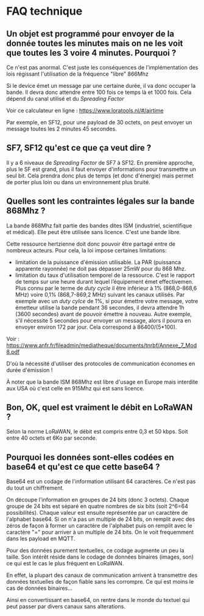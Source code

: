 # FAQ technique

## Un objet est programmé pour envoyer de la donnée toutes les minutes mais on ne les voit que toutes les 3 voire 4 minutes. Pourquoi ?

Ce n'est pas anormal. C'est juste les conséquences de l'implémentation des lois régissant l'utilisation de la fréquence "libre" 866Mhz

Si le device émet un message par une certaine durée, il va donc occuper la bande. Il devra donc attendre entre 100 fois ce temps là et 1000 fois. Cela dépend du canal utilisé et du _Spreading Factor_

Voir ce calculateur en ligne : https://www.loratools.nl/#/airtime

Par exemple, en SF12, pour une payload de 30 octets, on peut envoyer un message toutes les 2 minutes 45 secondes.

## SF7, SF12 qu'est ce que ça veut dire ?

Il y a 6 niveaux de _Spreading Factor_ de SF7 à SF12. En première approche, plus le SF est grand, plus il faut envoyer d'informations pour transmettre un seul bit. Cela prendra donc plus de temps (et donc d'énergie) mais permet de porter plus loin ou dans un environnement plus bruité.

## Quelles sont les contraintes légales sur la bande 868Mhz ?

La bande 868Mhz fait partie des bandes dites ISM (industriel, scientifique et médical). Elle peut être utilisée sans licence. C'est une bande libre.

Cette ressource hertzienne doit donc pouvoir être partagé entre de nombreux acteurs. Pour cela, la loi impose certaines limitations: 

* limitation de la puissance d'émission utilisable. La PAR (puissanca apparente rayonnée) ne doit pas dépasser 25mW pour du 868 Mhz.
* limitation du taux d'utilisation temporel de la ressource. C'est le rapport de temps sur une heure durant lequel l’équipement émet effectivemen. Plus connu par le terme de _duty cycle_ il être inférieur à 1% (868,0-868,6 MHz) voire 0,1% (868,7-869,2 MHz) suivant les canaux utilisés. Par exemple avec un _duty cylce_ de 1%, si pour émettre votre message, votre émetteur utilise la bande pendant 36 secondes, il devra attendre 1h (3600 secondes) avant de pouvoir émettre à nouveau. Autre exemple, s'il nécessite 5 secondes pour envoyer un message, alors il pourra en envoyer environ 172 par jour. Cela correspond à 86400/(5*100).

Voir : https://www.anfr.fr/fileadmin/mediatheque/documents/tnrbf/Annexe_7_Mod8.pdf

D'où la nécessité d'utiliser des protocoles de communication économes en durée d'émission !

À noter que la bande ISM 868Mhz est libre d'usage en Europe mais interdite aux USA où c'est celle en 915Mhz qui est sans licence.


## Bon, OK, quel est vraiment le débit en LoRaWAN ?

Selon la norme LoRaWAN, le débit est compris entre 0,3 et 50 kbps. Soit entre 40 octets et 6Ko par seconde.

## Pourquoi les données sont-elles codées en base64 et qu'est ce que cette base64 ?

Base64 est un codage de l'information utilisant 64 caractères. Ce n'est pas du tout un chiffrement. 

On découpe l'information en groupes de 24 bits (donc 3 octets). Chaque groupe de 24 bits est séparé en quatre nombres de six bits (soit 2^6=64 possibilités). Chaque valeur est ensuite représentée par un caractère de l'alphabet base64. Si on n'a pas un multiple de 24 bits, on remplit avec des zéros de façon à former un caractère de l'alphabet puis on remplit avec le caractère "=" pour arriver à un multiple de 24 bits. On le voit frequemment dans les payload en MQTT.

Pour des données purement textuelles, ce codage augmente un peu la taille. Son intérêt réside dans le codage de données binaires (images, son) ce qui est le cas le plus fréquent en LoRaWAN.

En effet, la plupart des canaux de communication arrivent à transmettre des données textuelles de façon fiable sans les corrompre. Ce qui est moins le cas de données binaires...

Ainsi en convertissant en base64, on rentre dans le monde du textuel qui peut passer par divers canaux sans alterations.